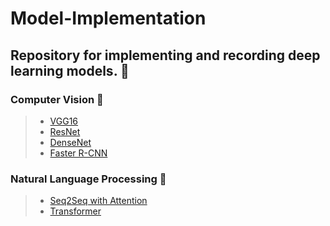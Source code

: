 # Model-Implementation
## Repository for implementing and recording deep learning models. 🤖

### Computer Vision 👀
> * [VGG16](https://github.com/jerife/Model_Implementation/tree/main/VGG16)
> * [ResNet](https://github.com/jerife/Model_Implementation/tree/main/ResNet)
> * [DenseNet](https://github.com/jerife/Model_Implementation/tree/main/DenseNet)
> * [Faster R-CNN](https://github.com/jerife/Model_Implementation/tree/main/Faster_RCNN)

### Natural Language Processing 💬
> * [Seq2Seq with Attention](https://github.com/jerife/Model_Implementation/tree/main/Seq2Seq)
> * [Transformer](https://github.com/jerife/Model_Implementation/tree/main/Transformer)
